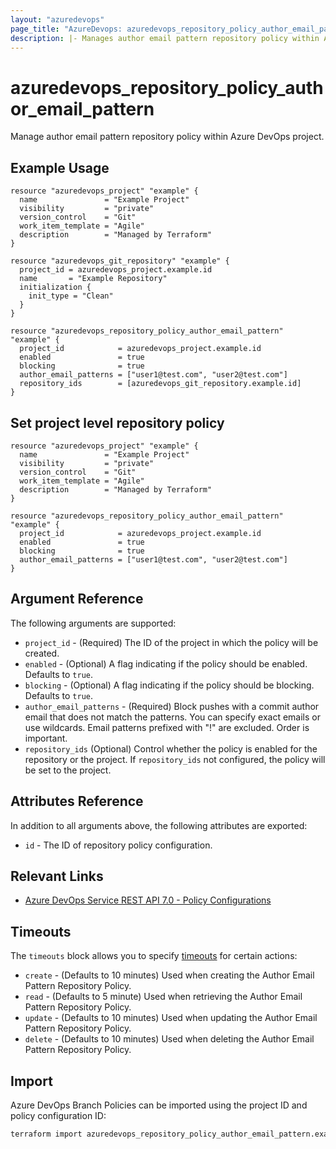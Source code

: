 ```yaml
---
layout: "azuredevops"
page_title: "AzureDevops: azuredevops_repository_policy_author_email_pattern"
description: |- Manages author email pattern repository policy within Azure DevOps project.
---
```


# azuredevops_repository_policy_author_email_pattern

Manage author email pattern repository policy within Azure DevOps project.

## Example Usage

```hcl
resource "azuredevops_project" "example" {
  name               = "Example Project"
  visibility         = "private"
  version_control    = "Git"
  work_item_template = "Agile"
  description        = "Managed by Terraform"
}

resource "azuredevops_git_repository" "example" {
  project_id = azuredevops_project.example.id
  name       = "Example Repository"
  initialization {
    init_type = "Clean"
  }
}

resource "azuredevops_repository_policy_author_email_pattern" "example" {
  project_id            = azuredevops_project.example.id
  enabled               = true
  blocking              = true
  author_email_patterns = ["user1@test.com", "user2@test.com"]
  repository_ids        = [azuredevops_git_repository.example.id]
}
```

## Set project level repository policy
```hcl
resource "azuredevops_project" "example" {
  name               = "Example Project"
  visibility         = "private"
  version_control    = "Git"
  work_item_template = "Agile"
  description        = "Managed by Terraform"
}

resource "azuredevops_repository_policy_author_email_pattern" "example" {
  project_id            = azuredevops_project.example.id
  enabled               = true
  blocking              = true
  author_email_patterns = ["user1@test.com", "user2@test.com"]
}
```

## Argument Reference

The following arguments are supported:

- `project_id` - (Required) The ID of the project in which the policy will be created.
- `enabled` - (Optional) A flag indicating if the policy should be enabled. Defaults to `true`.
- `blocking` - (Optional) A flag indicating if the policy should be blocking. Defaults to `true`.
- `author_email_patterns` - (Required) Block pushes with a commit author email that does not match the patterns. You can specify exact emails or use wildcards. 
  Email patterns prefixed with "!" are excluded. Order is important.
- `repository_ids` (Optional) Control whether the policy is enabled for the repository or the project. If `repository_ids` not configured, the policy will be set to the project.   
## Attributes Reference

In addition to all arguments above, the following attributes are exported:

- `id` - The ID of repository policy configuration.

## Relevant Links

- [Azure DevOps Service REST API 7.0 - Policy Configurations](https://docs.microsoft.com/en-us/rest/api/azure/devops/policy/configurations?view=azure-devops-rest-7.0)

## Timeouts

The `timeouts` block allows you to specify [timeouts](https://developer.hashicorp.com/terraform/language/resources/syntax#operation-timeouts) for certain actions:

* `create` - (Defaults to 10 minutes) Used when creating the Author Email Pattern Repository Policy.
* `read` - (Defaults to 5 minute) Used when retrieving the Author Email Pattern Repository Policy.
* `update` - (Defaults to 10 minutes) Used when updating the Author Email Pattern Repository Policy.
* `delete` - (Defaults to 10 minutes) Used when deleting the Author Email Pattern Repository Policy.

## Import

Azure DevOps Branch Policies can be imported using the project ID and policy configuration ID:

```sh
terraform import azuredevops_repository_policy_author_email_pattern.example 00000000-0000-0000-0000-000000000000/0
```
